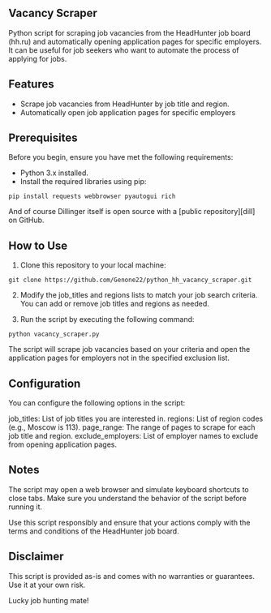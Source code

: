 
## Vacancy Scraper

Python script for scraping job vacancies from the HeadHunter job board (hh.ru) and automatically opening application pages for specific employers. It can be useful for job seekers who want to automate the process of applying for jobs.


## Features

- Scrape job vacancies from HeadHunter by job title and region.
- Automatically open job application pages for specific employers


## Prerequisites

Before you begin, ensure you have met the following requirements:

- Python 3.x installed.
- Install the required libraries using pip:
```
pip install requests webbrowser pyautogui rich
```

And of course Dillinger itself is open source with a [public repository][dill]
 on GitHub.

## How to Use

1. Clone this repository to your local machine:
```
git clone https://github.com/Genone22/python_hh_vacancy_scraper.git
```
2. Modify the job_titles and regions lists to match your job search criteria. You can add or remove job titles and regions as needed.

3. Run the script by executing the following command:

```
python vacancy_scraper.py
```

The script will scrape job vacancies based on your criteria and open the application pages for employers not in the specified exclusion list.

## Configuration

You can configure the following options in the script:

job_titles: List of job titles you are interested in.
regions: List of region codes (e.g., Moscow is 113).
page_range: The range of pages to scrape for each job title and region.
exclude_employers: List of employer names to exclude from opening application pages.

## Notes

The script may open a web browser and simulate keyboard shortcuts to close tabs.
Make sure you understand the behavior of the script before running it.

Use this script responsibly and ensure that your actions comply with the terms and conditions of the HeadHunter job board.

## Disclaimer

This script is provided as-is and comes with no warranties or guarantees. Use it at your own risk.

Lucky job hunting mate!
